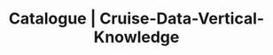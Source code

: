 ---
layout: dataset
title: Catalogue | Cruise-Data-Vertical-Knowledge
data:
  topics:
    - travel
    - b2c
    - timeline
  id: Cruise-Data-Vertical-Knowledge
  sharing: alliance
  tags: 'Cruise, cruise.com, travel, Vertical-Knowledge'
  licence: VK (Open Source)
  createdAt: '2020-01-01'
  updatedAt: '2020-07-16'
  update_frequency: monthly
  title: Cruise Data - Vertical Knowledge
  url: Available upon request.
  author: Vertical Knowledge
  author_email: customer-support@vk.ai
  maintainer: Vertical Knowledge
  maintainer_email: customer-support@vk.ai
  description: "Since early 2020, Vertical Knowledge has tracked key metrics on a monthly basis from the largest aggregator of cruises in the world. This cruise pricing data spans across most of the largest global cruise providers.\r\n\r\nBy understanding the supply and demand of cruise providers, analyst can better understand the performance, health, and trends of the cruise and travel industries. Insights into economic drivers as well as energy consumption can also be derived from this data set.\r\n\r\nSample includes the following fields:\r\n\r\nCollection Date\r\nVendor Name\r\nDestination\r\nTrip Name\r\nExternal ID\r\nShip Rating (if available)\r\nAccommodation (if available)\r\nDeparture Date\r\nDuration\r\nPackage Name\r\nRate (Price)\r\nBonus Offers\r\nURL\r\nCall For Price? (Binary)"
  json: 'Available upon request. '

---